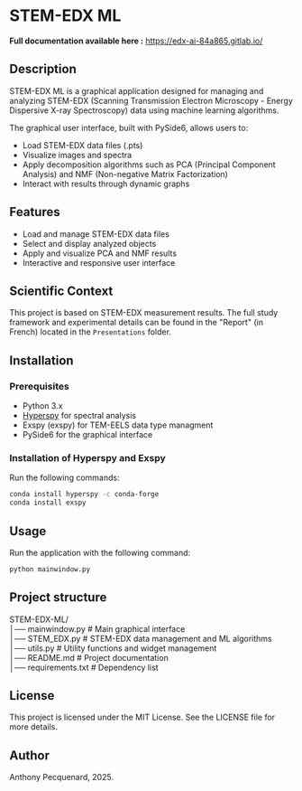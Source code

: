 # STEM-EDX ML  

**Full documentation available here :** https://edx-ai-84a865.gitlab.io/

## Description  
STEM-EDX ML is a graphical application designed for managing and analyzing STEM-EDX (Scanning Transmission Electron Microscopy - Energy Dispersive X-ray Spectroscopy) data using machine learning algorithms.  

The graphical user interface, built with PySide6, allows users to:  
- Load STEM-EDX data files (.pts)  
- Visualize images and spectra  
- Apply decomposition algorithms such as PCA (Principal Component Analysis) and NMF (Non-negative Matrix Factorization)  
- Interact with results through dynamic graphs  

## Features  
- Load and manage STEM-EDX data files  
- Select and display analyzed objects  
- Apply and visualize PCA and NMF results  
- Interactive and responsive user interface  

## Scientific Context  
This project is based on STEM-EDX measurement results. The full study framework and experimental details can be found in the "Report" (in French) located in the `Presentations` folder.  

## Installation  
### Prerequisites  
- Python 3.x  
- [Hyperspy](https://hyperspy.org/) for spectral analysis
- Exspy (exspy) for TEM-EELS data type managment
- PySide6 for the graphical interface  

### Installation of Hyperspy and Exspy
Run the following commands:
```bash
conda install hyperspy -c conda-forge
conda install exspy
```

## Usage  
Run the application with the following command:  
```bash
python mainwindow.py
```

## Project structure
STEM-EDX-ML/  
│── mainwindow.py   # Main graphical interface  
│── STEM_EDX.py     # STEM-EDX data management and ML algorithms  
│── utils.py        # Utility functions and widget management  
│── README.md       # Project documentation  
│── requirements.txt # Dependency list  

## License

This project is licensed under the MIT License. See the LICENSE file for more details.

## Author

Anthony Pecquenard, 2025.
